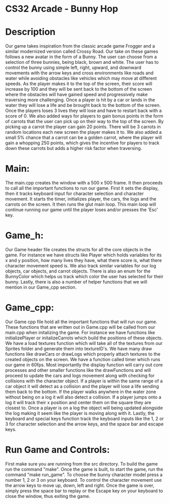 # CS32 Arcade - Bunny Hop

# Description
Our game takes inspiration from the classic arcade game Frogger and a similar modernized version called Crossy Road. Our take on these games follows a new avatar in the form of a Bunny. The user can choose from a selection of three bunnies, being black, brown and white. The user has to control the bunny using simple left, right, upward, and downward movements with the arrow keys and cross environments like roads and water while avoiding obstacles like vehicles which may move at different speeds. As the player makes it to the top of the screen, their score will increase by 100 and they will be sent back to the bottom of the screen where the obstacles will have gained speed and progressively make traversing more challenging. Once a player is hit by a car or lands in the water they will lose a life and be brought back to the bottom of the screen. Once the players loses 3 lives they will lose and have to restart back with a score of 0. We also added ways for players to gain bonus points in the form of carrots that the user can pick up on their way to the top of the screen. By picking up a carrot the player can gain 20 points. There will be 3 carrots in random locations each new screen the player makes it to. We also added a small 5% chance that a carrot can be a golden carrot, where the player will gain a whopping 250 points, which gives the incentive for players to track down these carrots but adds a higher risk factor when traversing.

# Main:
The main.cpp creates the window with a 500 x 500 frame. It then proceeds to call all the important functions to run our game. First it sets the display, then it tracks keyboard input for character selection and character movement. It starts the timer, initializes player, the cars, the logs and the carrots on the screen. It then runs the glut main loop. This main loop will continue running our game until the player loses and/or presses the 'Esc' key.

# Game_h:
Our Game header file creates the structs for all the core objects in the game. For instance we have structs like Player which holds variables for its x and y position, how many lives they have, what there score is, what there character movement speed is. We also track similar variables for our log objects, car objects, and carrot objects. There is also an enum for the BunnyColor which helps us track which color the user has selected for their bunny. Lastly, there is also a number of helper functions that we will mention in our Game_cpp section.

# Game_cpp:
Our Game cpp file hold all the important functions that will run our game. These functions that are written out in Game.cpp will be called from our main.cpp when initalizing the game. For instance we have functions like initializePlayer or initalizeCarrots which build the positions of these objects. We have a load textures function which will take all of the textures from our Sprites folder and generate them into textureID's. We have many draw functions like drawCars or drawLogs which properly attach textures to the created objects on the screen. We have a function called timer which runs our game in 60fps. Most importantly the display function will carry out core processes and other smaller functions like the drawFunctions and will proceed to update the cars and logs movement along with checking for collisions with the character object. If a player is within the same range of a car object it will detect as a collision and the player will lose a life sending them back to the bottom. If the player walks anywhere in the water zone without being on a log it will also detect a collision. If a player jumps onto a log it will track their x position and center them on the square they are closest to. Once a player is on a log the object will being updated alongside the log making it seem like the player is moving along with it. Lastly, the keyboard and special keys function track the keyboard inputs like the 1, 2 or 3 for character selection and the arrow keys, and the space bar and escape keys.

# Run Game and Controls:
First make sure you are running from the src directory. To build the game run the command "make". Once the game is built, to start the game, run the command "make run_game". To choose the bunny character model press a number 1, 2 or 3 on your keyboard. To control the character movement use the arrow keys to move up, down, left and right. Once the game is over, simply press the space bar to replay or the Escape key on your keyboard to close the window, thus exiting the game.